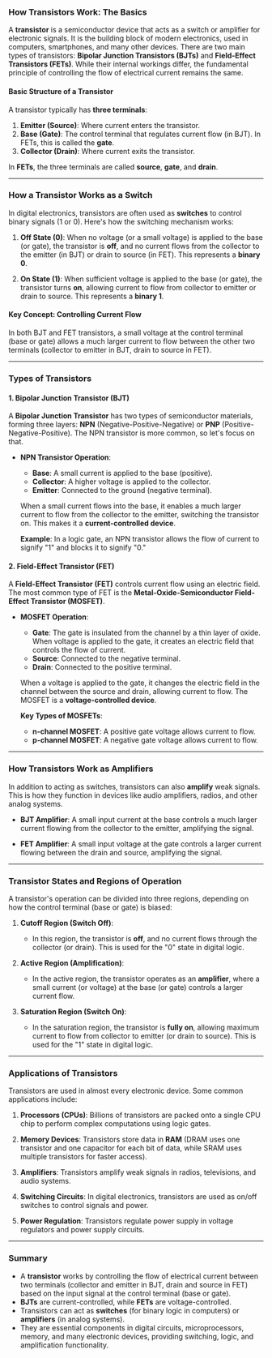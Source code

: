 ### **How Transistors Work: The Basics**

A **transistor** is a semiconductor device that acts as a switch or amplifier for electronic signals. It is the building block of modern electronics, used in computers, smartphones, and many other devices. There are two main types of transistors: **Bipolar Junction Transistors (BJTs)** and **Field-Effect Transistors (FETs)**. While their internal workings differ, the fundamental principle of controlling the flow of electrical current remains the same.

#### **Basic Structure of a Transistor**

A transistor typically has **three terminals**:
1. **Emitter (Source)**: Where current enters the transistor.
2. **Base (Gate)**: The control terminal that regulates current flow (in BJT). In FETs, this is called the **gate**.
3. **Collector (Drain)**: Where current exits the transistor.

In **FETs**, the three terminals are called **source**, **gate**, and **drain**.

---

### **How a Transistor Works as a Switch**

In digital electronics, transistors are often used as **switches** to control binary signals (1 or 0). Here's how the switching mechanism works:

1. **Off State (0)**: When no voltage (or a small voltage) is applied to the base (or gate), the transistor is **off**, and no current flows from the collector to the emitter (in BJT) or drain to source (in FET). This represents a **binary 0**.

2. **On State (1)**: When sufficient voltage is applied to the base (or gate), the transistor turns **on**, allowing current to flow from collector to emitter or drain to source. This represents a **binary 1**.

#### **Key Concept: Controlling Current Flow**

In both BJT and FET transistors, a small voltage at the control terminal (base or gate) allows a much larger current to flow between the other two terminals (collector to emitter in BJT, drain to source in FET).

---

### **Types of Transistors**

#### **1. Bipolar Junction Transistor (BJT)**

A **Bipolar Junction Transistor** has two types of semiconductor materials, forming three layers: **NPN** (Negative-Positive-Negative) or **PNP** (Positive-Negative-Positive). The NPN transistor is more common, so let's focus on that.

- **NPN Transistor Operation**:
  - **Base**: A small current is applied to the base (positive).
  - **Collector**: A higher voltage is applied to the collector.
  - **Emitter**: Connected to the ground (negative terminal).
  
  When a small current flows into the base, it enables a much larger current to flow from the collector to the emitter, switching the transistor on. This makes it a **current-controlled device**.

  **Example**: In a logic gate, an NPN transistor allows the flow of current to signify "1" and blocks it to signify "0."

#### **2. Field-Effect Transistor (FET)**

A **Field-Effect Transistor (FET)** controls current flow using an electric field. The most common type of FET is the **Metal-Oxide-Semiconductor Field-Effect Transistor (MOSFET)**.

- **MOSFET Operation**:
  - **Gate**: The gate is insulated from the channel by a thin layer of oxide. When voltage is applied to the gate, it creates an electric field that controls the flow of current.
  - **Source**: Connected to the negative terminal.
  - **Drain**: Connected to the positive terminal.

  When a voltage is applied to the gate, it changes the electric field in the channel between the source and drain, allowing current to flow. The MOSFET is a **voltage-controlled device**.

  **Key Types of MOSFETs**:
  - **n-channel MOSFET**: A positive gate voltage allows current to flow.
  - **p-channel MOSFET**: A negative gate voltage allows current to flow.

---

### **How Transistors Work as Amplifiers**

In addition to acting as switches, transistors can also **amplify** weak signals. This is how they function in devices like audio amplifiers, radios, and other analog systems.

- **BJT Amplifier**: A small input current at the base controls a much larger current flowing from the collector to the emitter, amplifying the signal.
  
- **FET Amplifier**: A small input voltage at the gate controls a larger current flowing between the drain and source, amplifying the signal.

---

### **Transistor States and Regions of Operation**

A transistor's operation can be divided into three regions, depending on how the control terminal (base or gate) is biased:

1. **Cutoff Region (Switch Off)**:
   - In this region, the transistor is **off**, and no current flows through the collector (or drain). This is used for the "0" state in digital logic.
   
2. **Active Region (Amplification)**:
   - In the active region, the transistor operates as an **amplifier**, where a small current (or voltage) at the base (or gate) controls a larger current flow.
   
3. **Saturation Region (Switch On)**:
   - In the saturation region, the transistor is **fully on**, allowing maximum current to flow from collector to emitter (or drain to source). This is used for the "1" state in digital logic.

---

### **Applications of Transistors**

Transistors are used in almost every electronic device. Some common applications include:

1. **Processors (CPUs)**: Billions of transistors are packed onto a single CPU chip to perform complex computations using logic gates.
   
2. **Memory Devices**: Transistors store data in **RAM** (DRAM uses one transistor and one capacitor for each bit of data, while SRAM uses multiple transistors for faster access).

3. **Amplifiers**: Transistors amplify weak signals in radios, televisions, and audio systems.

4. **Switching Circuits**: In digital electronics, transistors are used as on/off switches to control signals and power.

5. **Power Regulation**: Transistors regulate power supply in voltage regulators and power supply circuits.

---

### **Summary**

- A **transistor** works by controlling the flow of electrical current between two terminals (collector and emitter in BJT, drain and source in FET) based on the input signal at the control terminal (base or gate).
- **BJTs** are current-controlled, while **FETs** are voltage-controlled.
- Transistors can act as **switches** (for binary logic in computers) or **amplifiers** (in analog systems).
- They are essential components in digital circuits, microprocessors, memory, and many electronic devices, providing switching, logic, and amplification functionality.
